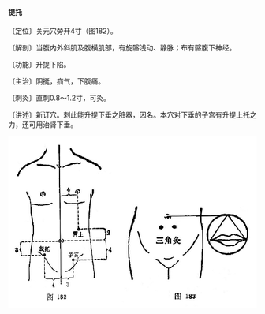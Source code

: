 #### 提托

〔定位〕关元穴旁开4寸（图182）。

〔解剖〕当腹内外斜肌及腹横肌部，有旋髂浅动、静脉；布有髂腹下神经。

〔功能〕升提下陷。

〔主治〕阴挺，疝气，下腹痛。

〔刺灸〕直刺0.8～1.2寸，可灸。

〔讲述〕新订穴。刺此能升提下垂之脏器，因名。本穴对下垂的子宫有升提上托之力，还可用治肾下垂。

![](img/图182、183.jpg)
